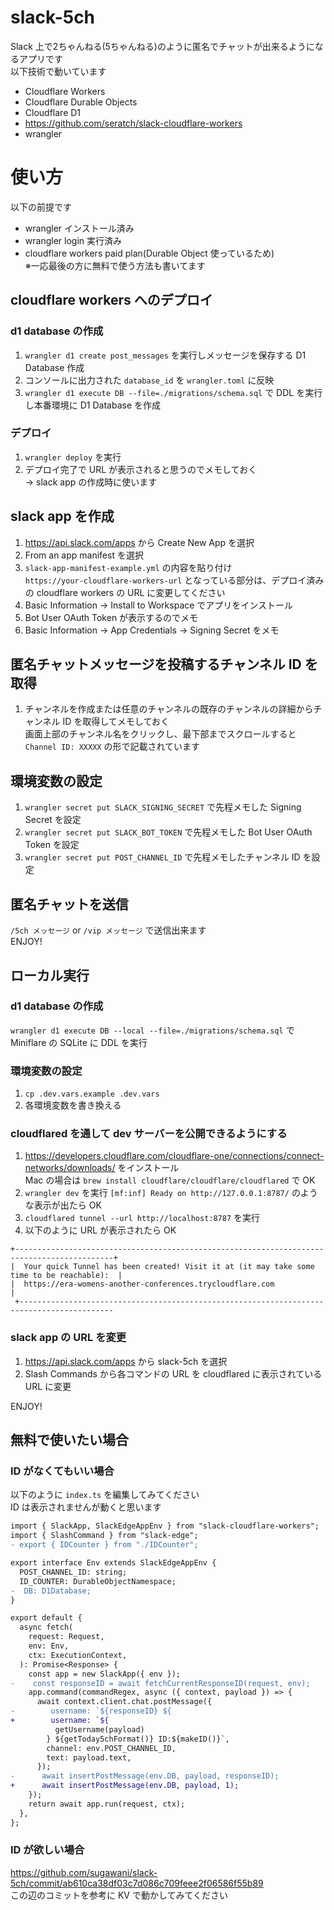 # slack-5ch

Slack 上で2ちゃんねる(5ちゃんねる)のように匿名でチャットが出来るようになるアプリです  
以下技術で動いています  
- Cloudflare Workers
- Cloudflare Durable Objects
- Cloudflare D1
- https://github.com/seratch/slack-cloudflare-workers
- wrangler

# 使い方

以下の前提です
- wrangler インストール済み
- wrangler login 実行済み
- cloudflare workers paid plan(Durable Object 使っているため)  
※一応最後の方に無料で使う方法も書いてます

## cloudflare workers へのデプロイ
### d1 database の作成

1. `wrangler d1 create post_messages` を実行しメッセージを保存する D1 Database 作成
2. コンソールに出力された `database_id` を `wrangler.toml` に反映
3. `wrangler d1 execute DB --file=./migrations/schema.sql` で DDL を実行し本番環境に D1 Database を作成

### デプロイ

1. `wrangler deploy` を実行
2. デプロイ完了で URL が表示されると思うのでメモしておく  
-> slack app の作成時に使います

## slack app を作成

1. https://api.slack.com/apps から Create New App を選択
2. From an app manifest を選択
3. `slack-app-manifest-example.yml` の内容を貼り付け  
`https://your-cloudflare-workers-url` となっている部分は、デプロイ済みの cloudflare workers の URL に変更してください
4. Basic Information -> Install to Workspace でアプリをインストール
5. Bot User OAuth Token が表示するのでメモ
6. Basic Information -> App Credentials -> Signing Secret をメモ

## 匿名チャットメッセージを投稿するチャンネル ID を取得

1. チャンネルを作成または任意のチャンネルの既存のチャンネルの詳細からチャンネル ID を取得してメモしておく  
画面上部のチャンネル名をクリックし、最下部までスクロールすると `Channel ID: XXXXX` の形で記載されています

## 環境変数の設定

1. `wrangler secret put SLACK_SIGNING_SECRET` で先程メモした Signing Secret を設定
2. `wrangler secret put SLACK_BOT_TOKEN` で先程メモした Bot User OAuth Token を設定
3. `wrangler secret put POST_CHANNEL_ID` で先程メモしたチャンネル ID を設定

## 匿名チャットを送信

`/5ch メッセージ` or `/vip メッセージ` で送信出来ます  
ENJOY!

## ローカル実行  
### d1 database の作成

`wrangler d1 execute DB --local --file=./migrations/schema.sql` で Miniflare の SQLite に DDL を実行

### 環境変数の設定

1. `cp .dev.vars.example .dev.vars`
2. 各環境変数を書き換える

### cloudflared を通して dev サーバーを公開できるようにする  

1. https://developers.cloudflare.com/cloudflare-one/connections/connect-networks/downloads/ をインストール  
Mac の場合は `brew install cloudflare/cloudflare/cloudflared` で OK
2. `wrangler dev` を実行
`[mf:inf] Ready on http://127.0.0.1:8787/` のような表示が出たら OK
3. `cloudflared tunnel --url http://localhost:8787` を実行
4. 以下のように URL が表示されたら OK
```
+--------------------------------------------------------------------------------------------+
|  Your quick Tunnel has been created! Visit it at (it may take some time to be reachable):  |
|  https://era-womens-another-conferences.trycloudflare.com                                  |
 +-------------------------------------------------------------------------------------------
```

### slack app の URL を変更

1. https://api.slack.com/apps から slack-5ch を選択
2. Slash Commands から各コマンドの URL を cloudflared に表示されている URL に変更

ENJOY!

## 無料で使いたい場合  
### ID がなくてもいい場合  

以下のように `index.ts` を編集してみてください  
ID は表示されませんが動くと思います  
```diff ts:index.ts
import { SlackApp, SlackEdgeAppEnv } from "slack-cloudflare-workers";
import { SlashCommand } from "slack-edge";
- export { IDCounter } from "./IDCounter";

export interface Env extends SlackEdgeAppEnv {
  POST_CHANNEL_ID: string;
  ID_COUNTER: DurableObjectNamespace;
-  DB: D1Database;
}
```
```diff ts:index.ts
export default {
  async fetch(
    request: Request,
    env: Env,
    ctx: ExecutionContext,
  ): Promise<Response> {
    const app = new SlackApp({ env });
-    const responseID = await fetchCurrentResponseID(request, env);
    app.command(commandRegex, async ({ context, payload }) => {
      await context.client.chat.postMessage({
-        username: `${responseID} ${
+        username: `${
          getUsername(payload)
        } ${getToday5chFormat()} ID:${makeID()}`,
        channel: env.POST_CHANNEL_ID,
        text: payload.text,
      });
-      await insertPostMessage(env.DB, payload, responseID);
+      await insertPostMessage(env.DB, payload, 1);
    });
    return await app.run(request, ctx);
  },
};
```

### ID が欲しい場合  
https://github.com/sugawani/slack-5ch/commit/ab610ca38df03c7d086c709feee2f06586f55b89  
この辺のコミットを参考に KV で動かしてみてください